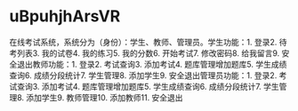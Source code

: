 # uBpuhjhArsVR
在线考试系统，系统分为（身份）：学生、教师、管理员。学生功能：1. 登录2. 待考列表3. 我的试卷4. 我的练习5. 我的分数6. 开始考试7. 修改密码8. 给我留言9. 安全退出教师功能：1. 登录2. 考试查询3. 添加考试4. 题库管理增加题库5. 学生成绩查询6. 成绩分段统计7. 学生管理8. 添加学生9. 安全退出管理员功能：1. 登录2. 考试查询3. 添加考试4. 题库管理增加题库5. 学生成绩查询6. 成绩分段统计7. 学生管理8. 添加学生9. 教师管理10. 添加教师11. 安全退出 
